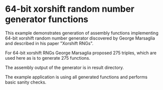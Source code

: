 # 64-bit xorshift random number generator functions
This example demonstrates generation of assembly functions implementing
64-bit xorshift random number generator discovered by George Marsaglia and
described in his paper "Xorshift RNGs".

For 64-bit xorshift RNGs George Marsaglia proposed 275 triples, which are
used here as is to generate 275 functions.

The assembly output of the generator is in result directory.

The example application is using all generated functions and
performs basic sanity checks.
